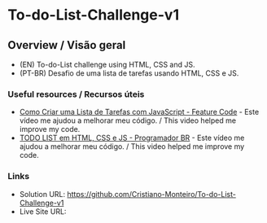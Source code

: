 # To-do-List-Challenge-v1
## Overview / Visão geral
- (EN) To-do-List challenge using HTML, CSS and JS.
- (PT-BR) Desafio de uma lista de tarefas usando HTML, CSS e JS.

### Useful resources / Recursos úteis
- [Como Criar uma Lista de Tarefas com JavaScript - Feature Code](https://www.youtube.com/watch?v=xzf4DOnG-fo&ab_channel=FeatureCode) - Este vídeo me ajudou a melhorar meu código. / This video helped me improve my code.
- [TODO LIST em HTML, CSS e JS - Programador BR](https://www.youtube.com/watch?v=qGk6NV9bM8s&t=277s&ab_channel=ProgramadorBR) - Este vídeo me ajudou a melhorar meu código. / This video helped me improve my code.

### Links
- Solution URL: https://github.com/Cristiano-Monteiro/To-do-List-Challenge-v1
- Live Site URL: